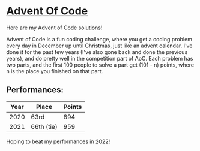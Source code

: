 # [Advent Of Code](https://adventofcode.com/)

Here are my Advent of Code solutions!

Advent of Code is a fun coding challenge, where you get a coding problem every day in December up until Christmas, just like an advent calendar. I've done it for the past few years (I've also gone back and done the previous years), and do pretty well in the competition part of AoC. Each problem has two parts, and the first 100 people to solve a part get (101 - n) points, where n is the place you finished on that part.

## Performances:
| Year | Place      | Points |
|------|------------|--------|
| 2020 | 63rd       | 894    |
| 2021 | 66th (tie) | 959    |

Hoping to beat my performances in 2022!
